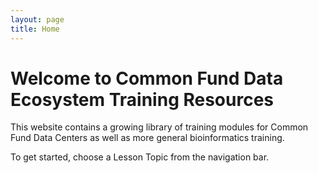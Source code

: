 ```yaml
---
layout: page
title: Home
---
```


Welcome to Common Fund Data Ecosystem Training Resources
========================================================

<script src="https://ajax.googleapis.com/ajax/libs/jquery/2.1.4/jquery.min.js"></script>
<script src="http://thibaultjanbeyer.github.io/carousel-slider.js/cls.min.js"></script>

<div class="carousel-slider" data-width="640px" data-height="310px" data-speed="2000" data-overflow="hidden">
	<div class="inner">
  	<div class="slide" style="background:url('./images/carousel-images/carousel-images.001.jpeg'); background-size: contain; background-position: center; background-repeat: no-repeat"></div>
		<div class="slide" style="background:url('./images/carousel-images/carousel-images.002.jpeg'); background-size: contain; background-position: center; background-repeat: no-repeat"></div>
    <div class="slide" style="background:url('./images/carousel-images/carousel-images.003.jpeg'); background-size: cover"></div>
    <div class="slide" style="background:url('./images/carousel-images/carousel-images.004.jpeg'); background-size: contain; background-position: center; background-repeat: no-repeat"></div>
    <div class="slide" style="background:url('./images/carousel-images/carousel-images.005.jpeg'); background-size: cover"></div>
    <div class="slide" style="background:url('./images/carousel-images/carousel-images.006.jpeg'); background-size: cover"></div>
    <div class="slide" style="background:url('./images/carousel-images/carousel-images.007.jpeg'); background-size: cover"></div>
    <div class="slide" style="background:url('./images/carousel-images/carousel-images.008.jpeg'); background-size: cover"></div>
    <div class="slide" style="background:url('./images/carousel-images/carousel-images.009.jpeg'); background-size: cover"></div>
  </div>
	<div class="arrow left"></div>
	<div class="arrow right"></div>
</div>

This website contains a growing library of training modules for Common
Fund Data Centers as well as more general bioinformatics training.

To get started, choose a Lesson Topic from the navigation bar.
